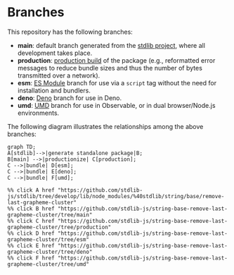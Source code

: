 <!--

@license Apache-2.0

Copyright (c) 2022 The Stdlib Authors.

Licensed under the Apache License, Version 2.0 (the "License");
you may not use this file except in compliance with the License.
You may obtain a copy of the License at

    http://www.apache.org/licenses/LICENSE-2.0

Unless required by applicable law or agreed to in writing, software
distributed under the License is distributed on an "AS IS" BASIS,
WITHOUT WARRANTIES OR CONDITIONS OF ANY KIND, either express or implied.
See the License for the specific language governing permissions and
limitations under the License.

-->

# Branches

This repository has the following branches:

-   **main**: default branch generated from the [stdlib project][stdlib-url], where all development takes place.
-   **production**: [production build][production-url] of the package (e.g., reformatted error messages to reduce bundle sizes and thus the number of bytes transmitted over a network).
-   **esm**: [ES Module][esm-url] branch for use via a `script` tag without the need for installation and bundlers.
-   **deno**: [Deno][deno-url] branch for use in Deno.
-   **umd**: [UMD][umd-url] branch for use in Observable, or in dual browser/Node.js environments.

The following diagram illustrates the relationships among the above branches:

```mermaid
graph TD;
A[stdlib]-->|generate standalone package|B;
B[main] -->|productionize| C[production];
C -->|bundle| D[esm];
C -->|bundle| E[deno];
C -->|bundle| F[umd];

%% click A href "https://github.com/stdlib-js/stdlib/tree/develop/lib/node_modules/%40stdlib/string/base/remove-last-grapheme-cluster"
%% click B href "https://github.com/stdlib-js/string-base-remove-last-grapheme-cluster/tree/main"
%% click C href "https://github.com/stdlib-js/string-base-remove-last-grapheme-cluster/tree/production"
%% click D href "https://github.com/stdlib-js/string-base-remove-last-grapheme-cluster/tree/esm"
%% click E href "https://github.com/stdlib-js/string-base-remove-last-grapheme-cluster/tree/deno"
%% click F href "https://github.com/stdlib-js/string-base-remove-last-grapheme-cluster/tree/umd"
```

[stdlib-url]: https://github.com/stdlib-js/stdlib/tree/develop/lib/node_modules/%40stdlib/string/base/remove-last-grapheme-cluster
[production-url]: https://github.com/stdlib-js/string-base-remove-last-grapheme-cluster/tree/production
[deno-url]: https://github.com/stdlib-js/string-base-remove-last-grapheme-cluster/tree/deno
[umd-url]: https://github.com/stdlib-js/string-base-remove-last-grapheme-cluster/tree/umd
[esm-url]: https://github.com/stdlib-js/string-base-remove-last-grapheme-cluster/tree/esm